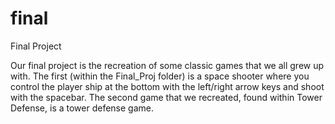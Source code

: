 # final
Final Project

Our final project is the recreation of some classic games that we all grew up with. The first (within the Final_Proj folder) is a space shooter where you control the player ship at the bottom with the left/right arrow keys and shoot with the spacebar. The second game that we recreated, found within Tower Defense, is a tower defense game. 
